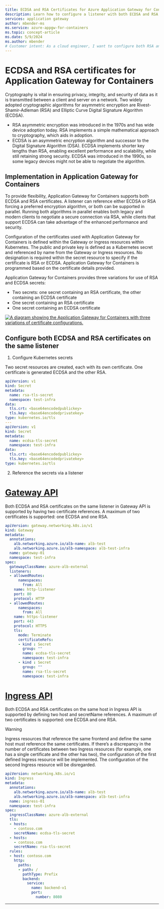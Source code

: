 ```yaml
---
title: ECDSA and RSA Certificates for Azure Application Gateway for Containers
description: Learn how to configure a listener with both ECDSA and RSA certificates for Azure Application Gateway for Containers.
services: application gateway
author: mbender-ms
ms.service: azure-appgw-for-containers
ms.topic: concept-article
ms.date: 5/9/2024
ms.author: mbender
# Customer intent: As a cloud engineer, I want to configure both RSA and ECDSA certificates on the Application Gateway for Containers, so that I can ensure secure connections for both legacy and modern clients while optimizing performance and security.
---
```


# ECDSA and RSA certificates for Application Gateway for Containers

Cryptography is vital in ensuring privacy, integrity, and security of data as it is transmitted between a client and server on a network. Two widely adopted cryptographic algorithms for asymmetric encryption are Rivest-Shamir-Adleman (RSA) and Elliptic Curve Digital Signature Algorithm (ECDSA).

- RSA asymmetric encryption was introduced in the 1970s and has wide device adoption today. RSA implements a simple mathematical approach to cryptography, which aids in adoption. 
- ECDSA is an asymmetric encryption algorithm and successor to the Digital Signature Algorithm (DSA). ECDSA implements shorter key lengths than RSA, enabling excellent performance and scalability, while still retaining strong security. ECDSA was introduced in the 1990s, so some legacy devices might not be able to negotiate the algorithm.

## Implementation in Application Gateway for Containers

To provide flexibility, Application Gateway for Containers supports both ECDSA and RSA certificates. A listener can reference either ECDSA or RSA forcing a preferred encryption algorithm, or both can be supported in parallel. Running both algorithms in parallel enables both legacy and modern clients to negotiate a secure connection via RSA, while clients that support ECDSA can take advantage of the enhanced performance and security.

Configuration of the certificates used with Application Gateway for Containers is defined within the Gateway or Ingress resources within Kubernetes. The public and private key is defined as a Kubernetes secret and referenced by name from the Gateway or Ingress resources. No designation is required within the secret resource to specify if the certificate is RSA or ECDSA. Application Gateway for Containers is programmed based on the certificate details provided.

Application Gateway for Containers provides three variations for use of RSA and ECDSA secrets:

- Two secrets: one secret containing an RSA certificate, the other containing an ECDSA certificate
- One secret containing an RSA certificate
- One secret containing an ECDSA certificate

[![A diagram showing the Application Gateway for Containers with three variations of certificate configurations.](./media/ecdsa-rsa-certificates/ecdsa-rsa-certificates.png)](./media/ecdsa-rsa-certificates/ecdsa-rsa-certificates.png#lightbox)

## Configure both ECDSA and RSA certificates on the same listener

1. Configure Kubernetes secrets

Two secret resources are created, each with its own certificate. One certificate is generated ECDSA and the other RSA.

```yaml
apiVersion: v1
kind: Secret
metadata:
  name: rsa-tls-secret
  namespace: test-infra
data:
  tls.crt: <base64encodedpublickey>
  tls.key: <base64encodedprivatekey>
type: kubernetes.io/tls
---
apiVersion: v1
kind: Secret
metadata:
  name: ecdsa-tls-secret
  namespace: test-infra
data:
  tls.crt: <base64encodedpublickey>
  tls.key: <base64encodedprivatekey>
type: kubernetes.io/tls
```

2. Reference the secrets via a listener

# [Gateway API](#tab/tls-policy-gateway-api)

Both ECDSA and RSA certificates on the same listener in Gateway API is supported by having two certificate references. A maximum of two certificates is supported: one ECDSA and one RSA.

```yaml
apiVersion: gateway.networking.k8s.io/v1
kind: Gateway
metadata:
  annotations:
    alb.networking.azure.io/alb-name: alb-test
    alb.networking.azure.io/alb-namespace: alb-test-infra
  name: gateway-01
  namespace: test-infra
spec:
  gatewayClassName: azure-alb-external
  listeners:
  - allowedRoutes:
      namespaces:
        from: All
    name: http-listener
    port: 80
    protocol: HTTP
  - allowedRoutes:
      namespaces:
        from: All
    name: https-listener
    port: 443
    protocol: HTTPS
    tls:
      mode: Terminate
      certificateRefs:
      - kind : Secret
        group: ""
        name: ecdsa-tls-secret
        namespace: test-infra
      - kind : Secret
        group: ""
        name: rsa-tls-secret
        namespace: test-infra
```

# [Ingress API](#tab/tls-policy-ingress-api)

Both ECDSA and RSA certificates on the same host in Ingress API is supported by defining two host and secretName references. A maximum of two certificates is supported: one ECDSA and one RSA.

>[!Warning]
>Ingress resources that reference the same frontend and define the same host must reference the same certificates. If there’s a discrepancy in the number of certificates between two Ingress resources (for example, one has a single certificate and the other has two), the configuration of the first defined Ingress resource will be implemented. The configuration of the second Ingress resource will be disregarded.

```yaml
apiVersion: networking.k8s.io/v1
kind: Ingress
metadata:
  annotations:
    alb.networking.azure.io/alb-name: alb-test
    alb.networking.azure.io/alb-namespace: alb-test-infra
  name: ingress-01
  namespace: test-infra
spec:
  ingressClassName: azure-alb-external
  tls:
  - hosts:
    - contoso.com
    secretName: ecdsa-tls-secret
  - hosts:
    - contoso.com
    secretName: rsa-tls-secret
  rules:
  - host: contoso.com
    http:
      paths:
      - path: /
        pathType: Prefix
        backend:
          service:
            name: backend-v1
            port:
              number: 8080
```

---
